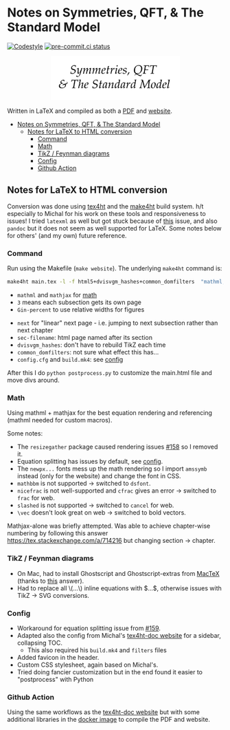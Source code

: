 # Notes on Symmetries, QFT, & The Standard Model

[![Codestyle](https://img.shields.io/badge/code%20style-black-000000.svg)](https://github.com/psf/black)
[![pre-commit.ci status](https://results.pre-commit.ci/badge/github/rkansal47/standard-model/main.svg)](https://results.pre-commit.ci/latest/github/rkansal47/standard-model/main)

<p align="center">
  <img width="300" src="https://raw.githubusercontent.com/rkansal47/standard-model/assets/logo.png" />
</p>

Written in LaTeX and compiled as both a [PDF](https://github.com/rkansal47/standard-model/blob/gh-pages/standard-model.pdf?raw=true) and  [website](https://rkansal47.github.io/standard-model).

- [Notes on Symmetries, QFT, \& The Standard Model](#notes-on-symmetries-qft--the-standard-model)
  - [Notes for LaTeX to HTML conversion](#notes-for-latex-to-html-conversion)
    - [Command](#command)
    - [Math](#math)
    - [TikZ / Feynman diagrams](#tikz--feynman-diagrams)
    - [Config](#config)
    - [Github Action](#github-action)


## Notes for LaTeX to HTML conversion

Conversion was done using [tex4ht](https://tug.org/tex4ht/) and the [make4ht](https://github.com/michal-h21/make4ht) build system.
h/t especially to Michal for his work on these tools and responsiveness to issues!
I tried `latexml` as well but got stuck because of [this](https://github.com/brucemiller/LaTeXML/issues/2268) issue, and also `pandoc` but it does not seem as well supported for LaTeX.
Some notes below for others' (and my own) future reference.

### Command

Run using the Makefile (`make website`). The underlying `make4ht` command is:

```bash
make4ht main.tex -l -f html5+dvisvgm_hashes+common_domfilters  "mathml,mathjax,3,Gin-percent,next,sec-filename,fn-in" -c config.cfg -e build.mk4
```

 - `mathml` and `mathjax` for [math](#math)
 - `3` means each subsection gets its own page
 - `Gin-percent` to use relative widths for figures
 <!-- - `frames-fn` for separate frames to the side for TOC and footnotes -->
 - `next` for "linear" next page - i.e. jumping to next subsection rather than next chapter
 - `sec-filename`: html page named after its section
 - `dvisvgm_hashes`: don't have to rebuild TikZ each time
 - `common_domfilters`: not sure what effect this has...
 - `config.cfg` and `build.mk4`: see [config](#config)

After this I do `python postprocess.py` to customize the main.html file and move divs around.

### Math

Using mathml + mathjax for the best equation rendering and referencing (mathml needed for custom macros).

Some notes:

 - The `resizegather` package caused rendering issues [#158](https://github.com/michal-h21/make4ht/issues/158) so I removed it.
 - Equation splitting has issues by default, see [config](#config).
 - The `newpx...` fonts mess up the math rendering so I import `amssymb` instead (only for the website) and change the font in CSS.
 - `mathbbm` is not supported $\rightarrow$ switched to `dsfont`.
 - `nicefrac` is not well-supported and `cfrac` gives an error $\rightarrow$ switched to `frac` for web.
 - `slashed` is not supported $\rightarrow$ switched to `cancel` for web.
 - `\vec` doesn't look great on web $\rightarrow$ switched to bold vectors.

Mathjax-alone was briefly attempted. Was able to achieve chapter-wise numbering by following this answer https://tex.stackexchange.com/a/714216 but changing section $\rightarrow$ chapter.

### TikZ / Feynman diagrams

 - On Mac, had to install Ghostscript and Ghostscript-extras from [MacTeX](https://www.tug.org/mactex/morepackages.html) (thanks to [this](https://tex.stackexchange.com/a/716651/361983) answer).
 - Had to replace all \\\(...\\\) inline equations with \$...\$, otherwise issues with TikZ -> SVG conversions.

### Config

 - Workaround for equation splitting issue from [#159](https://github.com/michal-h21/make4ht/issues/159).
 - Adapted also the config from Michal's [tex4ht-doc website](https://github.com/michal-h21/tex4ht-doc) for a sidebar, collapsing TOC.
   - This also required his `build.mk4` and `filters` files
- Added favicon in the header.
- Custom CSS stylesheet, again based on Michal's.
- Tried doing fancier customization but in the end found it easier to "postprocess" with Python


### Github Action

Using the same workflows as the [tex4ht-doc website](https://github.com/michal-h21/tex4ht-doc) but with some additional libraries in the [docker image](https://github.com/rkansal47/make4ht-action) to compile the PDF and website.
